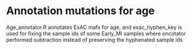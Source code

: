 # Annotation mutations for age

Age\_annotator.R annotates ExAC mafs for age, and exac\_hyphen\_key is used for fixing the sample ids of some Early_MI 
samples where oncotator performed subtraction instead of preserving the hyphenated sample ids
